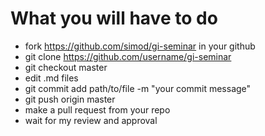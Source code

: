 # What you will have to do

* fork https://github.com/simod/gi-seminar in your github
* git clone https://github.com/username/gi-seminar
* git checkout master
* edit .md files
* git commit add path/to/file -m "your commit message"
* git push origin master
* make a pull request from your repo
* wait for my review and approval
